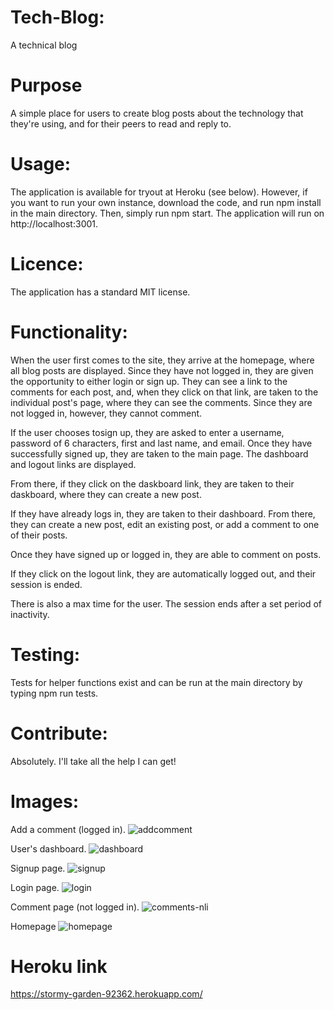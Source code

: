 # Tech-Blog:
A technical blog

# Purpose
A simple place for users to create blog posts about the technology that they're using, and for their peers to read and reply to.

# Usage:
The application is available for tryout at Heroku (see below). However, if you want to run your own instance, download the code, and run npm install in the main directory. Then, simply run npm start. The application will run on http://localhost:3001.

# Licence:
The application has a standard MIT license.

# Functionality:
When the user first comes to the site, they arrive at the homepage, where all blog posts are displayed. Since they have not logged in, they are given the opportunity to either login or sign up. They can see a link to the comments for each post, and, when they click on that link, are taken to the individual post's page, where they can see the comments. Since they are not logged in, however, they cannot comment.

If the user chooses tosign up, they are asked to enter a username, password of 6 characters, first and last name, and email. Once they have successfully signed up, they are taken to the main page. The dashboard and logout links are displayed. 

From there, if they click on the daskboard link, they are taken to their daskboard, where they can create a new post.

 If they have already logs in, they are taken to their dashboard. From there, they can create a new post, edit an existing post, or add a comment to one of their posts.

 Once they have signed up or logged in, they are able to comment on posts.

 If they click on the logout link, they are automatically logged out, and their session is ended.

 There is also a max time for the user. The session ends after a set period of inactivity.

 # Testing:
 Tests for helper functions exist and can be run at the main directory by typing npm run tests.

 # Contribute:
 Absolutely. I'll take all the help I can get!

 # Images:
 Add a comment (logged in).
 ![addcomment](https://user-images.githubusercontent.com/52082187/97819122-e983c880-1c63-11eb-8773-425168ddbb2f.jpg)

 User's dashboard.
![dashboard](https://user-images.githubusercontent.com/52082187/97819130-edafe600-1c63-11eb-873a-0df6bc352719.jpg)

Signup page.
![signup](https://user-images.githubusercontent.com/52082187/97819134-f1436d00-1c63-11eb-8d07-8460912f065d.jpg)

Login page.
![login](https://user-images.githubusercontent.com/52082187/97819137-f6082100-1c63-11eb-9cf8-03da3d91c977.jpg)

Comment page (not logged in).
![comments-nli](https://user-images.githubusercontent.com/52082187/97819141-f99ba800-1c63-11eb-98d0-cc7e0c052676.jpg)

Homepage
![homepage](https://user-images.githubusercontent.com/52082187/97819144-fef8f280-1c63-11eb-9b95-9af995542c12.jpg)

# Heroku link
https://stormy-garden-92362.herokuapp.com/
